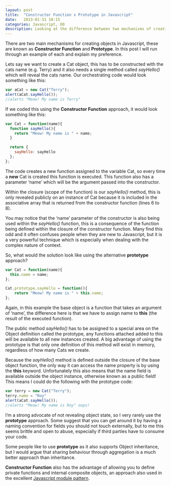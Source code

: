 ```yaml
---
layout: post
title:  "Constructor Function v Prototype in Javascript"
date:   2013-01-31 10:15
categories: Javascript, OO
description: Looking at the difference between two mechanisms of creating objects in Javascript, Constructor Function and Prototype.
---
```

There are two main mechanisms for creating objects in Javascript, these are known as **Constructor Function** and **Prototype**.  In this post I will run through an example of each and explain my preference.

Lets say we want to create a Cat object, this has to be constructed with the cats name (e.g. Terry) and it also needs a single method called _sayHello()_ which will reveal the cats name.  Our orchestrating code would look something like this:

```javascript
var aCat = new Cat("Terry");
alert(aCat.sayHello()); 
//alerts "Meow! My name is Terry"
```

If we coded this using the **Constructor Function** approach, it would look something like this:

```javascript
var Cat = function(name){
  function sayHello(){
    return "Meow! My name is " + name;
  }

  return {
    sayHello: sayHello
  };
};
```

The code creates a new function assigned to the variable Cat, so every time a **new** Cat is created this function is executed.  This function also has a parameter ‘name’ which will be the argument passed into the constructor.

Within the closure (scope of the function) is our _sayHello()_ method, this is only revealed publicly on an instance of Cat because it is included in the associative array that is returned from the constructor function (lines 6 to 8).  

You may notice that the ‘name’ parameter of the constructor is also being used within the _sayHello()_ function, this is a consequence of the function being defined within the closure of the constructor function.  Many find this odd and it often confuses people when they are new to Javascript, but it is a very powerful technique which is especially when dealing with the complex nature of context.

So, what would the solution look like using the alternative **prototype** approach?

```javascript
var Cat = function(name){
  this.name = name;
};

Cat.prototype.sayHello = function(){
    return "Meow! My name is " + this.name;
};
```

Again, in this example the base object is a function that takes an argument of ‘name’, the difference here is that we have to assign name to **this** (the result of the executed function).  

The public method _sayHello()_ has to be assigned to a special area on the Object definition called the prototype, any functions attached added to this will be available to all new instances created. A big advantage of using the prototype is that only one definition of this method will exist in memory, regardless of how many Cats we create.

Because the _sayHello()_ method is defined outside the closure of the base object function, the only way it can access the name property is by using the **this** keyword.  Unfortunately this also means that the name field is available outside the object instance, otherwise known as a public field!  This means I could do the following with the prototype code:

```javascript
var terry = new Cat("Terry");
terry.name = "Roy"
alert(aCat.sayHello()); 
//alerts "Meow! My name is Roy" oops!
```

I’m a strong advocate of not revealing object state, so I very rarely use the **prototype** approach.  Some suggest that you can get around it by having a naming convention for fields you should not touch externally, but to me this seems brittle and open to abuse, especially if third parties have to consume your code.

Some people like to use **prototype** as it also supports Object inheritance, but I would argue that sharing behaviour through aggregation is a much better approach than inheritance.    

**Constructor Function** also has the advantage of allowing you to define private functions and internal composite objects, an approach also used in the excellent [Javascript module pattern](http://www.adequatelygood.com/2010/3/JavaScript-Module-Pattern-In-Depth "Javascript module pattern").